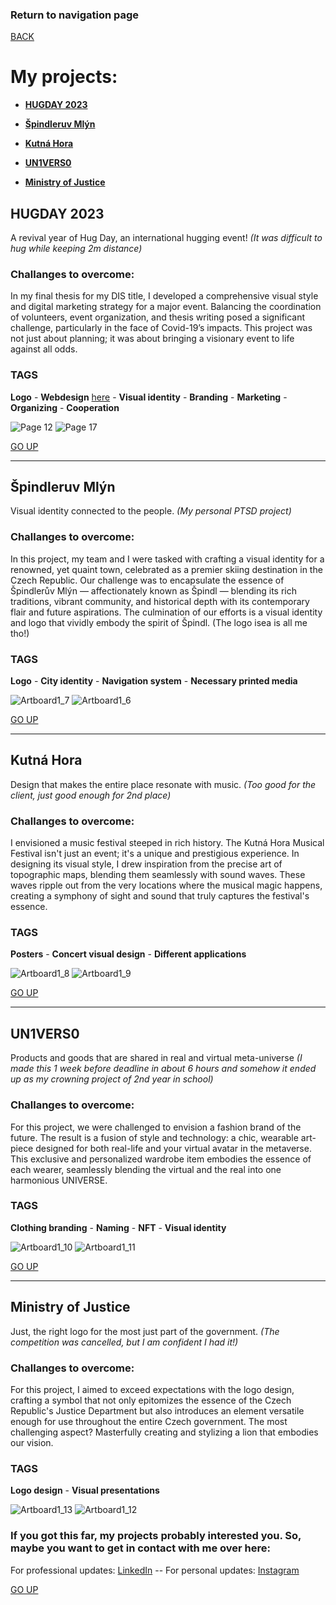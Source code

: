### Return to navigation page
[BACK](https://stolgeth.github.io/english-for-designers/index.html)

# My projects:

- [**HUGDAY 2023**](https://stolgeth.github.io/english-for-designers/work.html#hugday-2023)

- [**Špindleruv Mlýn**](https://stolgeth.github.io/english-for-designers/work.html#špindleruv-mlýn)

- [**Kutná Hora**](https://stolgeth.github.io/english-for-designers/work.html#kutná-hora)

- [**UN1VERS0**](https://stolgeth.github.io/english-for-designers/work.html#un1vers0)

- [**Ministry of Justice**](https://stolgeth.github.io/english-for-designers/work.html#ministry-of-justice)


## HUGDAY 2023

A revival year of Hug Day, an international hugging event! 
*(It was difficult to hug while keeping 2m distance)*

### Challanges to overcome: 
In my final thesis for my DIS title, I developed a comprehensive visual style and digital marketing strategy for a major event. Balancing the coordination of volunteers, event organization, and thesis writing posed a significant challenge, particularly in the face of Covid-19’s impacts. This project was not just about planning; it was about bringing a visionary event to life against all odds.

### TAGS
**Logo** - **Webdesign** [here](https://www.hugday.sk) - **Visual identity** - **Branding** - **Marketing** - **Organizing** - **Cooperation**

![Page 12](https://github.com/Stolgeth/english-for-designers/assets/133216768/ab6adee4-123f-4df8-a3e9-50e8ac731ba9)
![Page 17](https://github.com/Stolgeth/english-for-designers/assets/133216768/04176c3e-3f12-47e9-b93e-4ca6caaa228a)

[GO UP](https://stolgeth.github.io/english-for-designers/work.html#return-to-navigation-page)

--- 

## Špindleruv Mlýn

Visual identity connected to the people.
*(My personal PTSD project)*

### Challanges to overcome: 
In this project, my team and I were tasked with crafting a visual identity for a renowned, yet quaint town, celebrated as a premier skiing destination in the Czech Republic. Our challenge was to encapsulate the essence of Špindlerův Mlýn — affectionately known as Špindl — blending its rich traditions, vibrant community, and historical depth with its contemporary flair and future aspirations. The culmination of our efforts is a visual identity and logo that vividly embody the spirit of Špindl. (The logo isea is all me tho!) 

### TAGS
**Logo** - **City identity** - **Navigation system** - **Necessary printed media**

![Artboard1_7](https://github.com/Stolgeth/english-for-designers/assets/133216768/0b144737-2c9e-4702-b7c5-e8d8917bc9d8)
![Artboard1_6](https://github.com/Stolgeth/english-for-designers/assets/133216768/12098542-53f9-485b-9458-4690894ed530)

[GO UP](https://stolgeth.github.io/english-for-designers/work.html#return-to-navigation-page)

--- 

## Kutná Hora

Design that makes the entire place resonate with music. 
*(Too good for the client, just good enough for 2nd place)*

### Challanges to overcome: 
I envisioned a music festival steeped in rich history. The Kutná Hora Musical Festival isn't just an event; it's a unique and prestigious experience. In designing its visual style, I drew inspiration from the precise art of topographic maps, blending them seamlessly with sound waves. These waves ripple out from the very locations where the musical magic happens, creating a symphony of sight and sound that truly captures the festival's essence.

### TAGS
**Posters** - **Concert visual design** - **Different applications**

![Artboard1_8](https://github.com/Stolgeth/english-for-designers/assets/133216768/f3d83dbf-6cd0-4b4a-b5fa-9d3023797eb0)
![Artboard1_9](https://github.com/Stolgeth/english-for-designers/assets/133216768/bf2b07db-267b-40d7-8c56-31079f2ab8ba)

[GO UP](https://stolgeth.github.io/english-for-designers/work.html#return-to-navigation-page)

--- 

## UN1VERS0

Products and goods that are shared in real and virtual meta-universe
*(I made this 1 week before deadline in about 6 hours and somehow it ended up as my crowning project of 2nd year in school)*

### Challanges to overcome: 
For this project, we were challenged to envision a fashion brand of the future. The result is a fusion of style and technology: a chic, wearable art-piece designed for both real-life and your virtual avatar in the metaverse. This exclusive and personalized wardrobe item embodies the essence of each wearer, seamlessly blending the virtual and the real into one harmonious UNIVERSE.

### TAGS
**Clothing branding** - **Naming** - **NFT** - **Visual identity**

![Artboard1_10](https://github.com/Stolgeth/english-for-designers/assets/133216768/cc3a84be-dcdc-4fab-bfda-58005848342d)
![Artboard1_11](https://github.com/Stolgeth/english-for-designers/assets/133216768/f25d9fa6-237b-4b29-b386-3f48d14ddfd3)

[GO UP](https://stolgeth.github.io/english-for-designers/work.html#return-to-navigation-page)

--- 

## Ministry of Justice

Just, the right logo for the most just part of the government.
*(The competition was cancelled, but I am confident I had it!)*

### Challanges to overcome:
For this project, I aimed to exceed expectations with the logo design, crafting a symbol that not only epitomizes the essence of the Czech Republic's Justice Department but also introduces an element versatile enough for use throughout the entire Czech government. The most challenging aspect? Masterfully creating and stylizing a lion that embodies our vision.

### TAGS
**Logo design** - **Visual presentations**

![Artboard1_13](https://github.com/Stolgeth/english-for-designers/assets/133216768/779f6347-7bb4-462b-a4a5-0c64abde0e37)
![Artboard1_12](https://github.com/Stolgeth/english-for-designers/assets/133216768/93977f02-22f4-4fda-b998-587dca9b32db)


### If you got this far, my projects probably interested you. So, maybe you want to get in contact with me over here: 
For professional updates: [LinkedIn](https://www.linkedin.com/in/trlicek?utm_source=share&utm_campaign=share_via&utm_content=profile&utm_medium=ios_app) -- For personal updates: [Instagram](https://instagram.com/tomas.trl?igshid=MzMyNGUyNmU2YQ%3D%3D&utm_source=qr)

[GO UP](https://stolgeth.github.io/english-for-designers/work.html#return-to-navigation-page)
